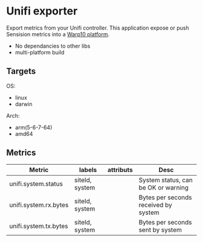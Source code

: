 # Unifi exporter

Export metrics from your Unifi controller.
This application expose or push Sensision metrics into a [Warp10 platform](https://github.com/senx/warp10-platform).

- No dependancies to other libs
- multi-platform build

## Targets

OS:

- linux
- darwin

Arch:

- arm(5-6-7-64)
- amd64

## Metrics

|Metric| labels| attributs|Desc|
|------|-------|----------|----|
|unifi.system.status|siteId, system||System status, can be OK or warning|
|unifi.system.rx.bytes|siteId, system||Bytes per seconds received by system|
|unifi.system.tx.bytes|siteId, system||Bytes per seconds sent by system|
